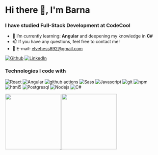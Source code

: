 <h1>Hi there 👋, I'm Barna</h1>
<h3>I have studied Full-Stack Development at CodeCool</h3>

- 🌱 I’m currently learning: **Angular** and deepening my knowledge in **C#**
- 📫 If you have any questions, feel free to contact me!
- 📧 E-mail: elvehess892@gmail.com

<p>
<a href="https://github.com/Barna95" target="_blank"><img alt="Github" src="https://img.shields.io/badge/GitHub-%2312100E.svg?&style=for-the-badge&logo=Github&logoColor=white" /></a>
<a href="https://www.linkedin.com/in/barnab%C3%A1s-b%C3%A1lint/" target="_blank"><img alt="LinkedIn" src="https://img.shields.io/badge/linkedin-%230077B5.svg?&style=for-the-badge&logo=linkedin&logoColor=white" /></a>
</p>

<h3>Technologies I code with</h3>
<p>
  <img alt="React" src="https://img.shields.io/badge/-React-45b8d8?style=flat-square&logo=react&logoColor=white" />
  <img alt="Angular" src="https://img.shields.io/badge/-Angular-blue?style=flat-square&logo=angular&logoColor=white" />
  <img alt="github actions" src="https://img.shields.io/badge/-Github_Actions-2088FF?style=flat-square&logo=github-actions&logoColor=white" />
  <img alt="Sass" src="https://img.shields.io/badge/-Sass-CC6699?style=flat-square&logo=sass&logoColor=white" />
  <img alt="Javascript" src="https://img.shields.io/badge/-Javascript-db7092?style=flat-square&logo=Javascript&logoColor=white" />
  <img alt="git" src="https://img.shields.io/badge/-Git-F05032?style=flat-square&logo=git&logoColor=white" />
  <img alt="npm" src="https://img.shields.io/badge/-NPM-CB3837?style=flat-square&logo=npm&logoColor=white" />
  <img alt="html5" src="https://img.shields.io/badge/-HTML5-E34F26?style=flat-square&logo=html5&logoColor=white" />
  <img alt="Postgresql" src="https://img.shields.io/badge/-postgresql-13aa52?style=flat-square&logo=postgresql&logoColor=white" />
  <img alt="Nodejs" src="https://img.shields.io/badge/-Nodejs-43853d?style=flat-square&logo=Node.js&logoColor=white" />
  <img alt="C#" src="https://img.shields.io/badge/-Csharp-green?style=flat-square&logo=csharp&logoColor=white" />
</p>

 <p>
   <a href="https://github.com/Barna95">
    <img height="180em" src="https://github-readme-stats-eight-theta.vercel.app/api?username=barna95&show_icons=true&theme=dark&include_all_commits=true&count_private=true%22"/>
    <img height="180em" src="https://github-readme-stats.vercel.app/api/top-langs/?username=barna95&show_icons=true&theme=dark&layout=compact&exclude_repo=nba-stats-codeigniter&hide=css,html" />
  </a>
</p>
